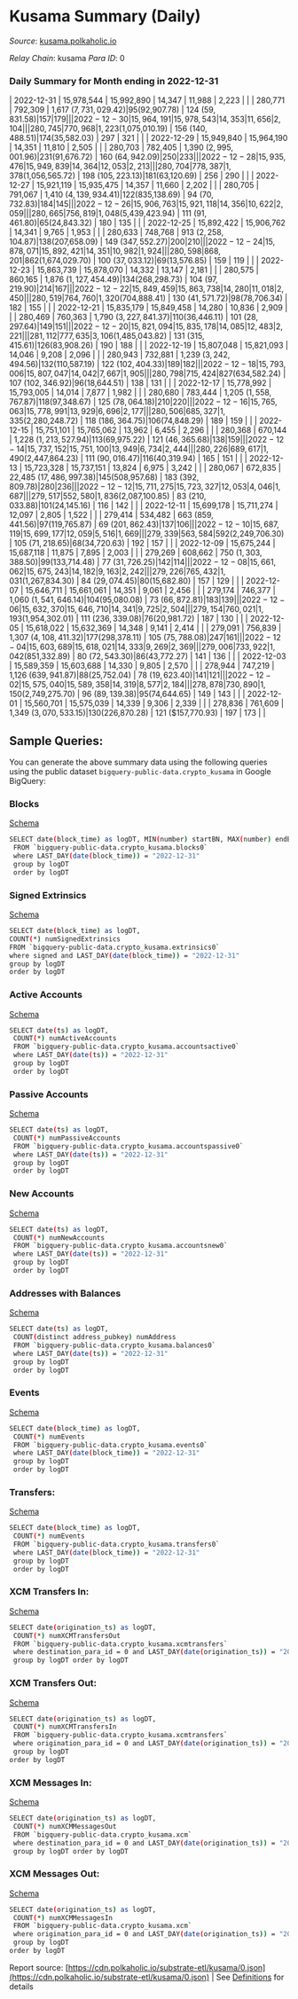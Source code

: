 # Kusama Summary (Daily)

_Source_: [kusama.polkaholic.io](https://kusama.polkaholic.io)

*Relay Chain*: kusama
*Para ID*: 0



### Daily Summary for Month ending in 2022-12-31


| 2022-12-31 | 15,978,544 | 15,992,890 | 14,347 | 11,988 | 2,223 |  |  | 280,771 | 792,309 | 1,617 ($7,731,029.42) | 95 ($92,907.78) | 124 ($59,831.58) | 157 | 179 |  |
| 2022-12-30 | 15,964,191 | 15,978,543 | 14,353 | 11,656 | 2,104 |  |  | 280,745 | 770,968 | 1,223 ($1,075,010.19) | 156 ($140,488.51) | 174 ($35,582.03) | 297 | 321 |  |
| 2022-12-29 | 15,949,840 | 15,964,190 | 14,351 | 11,810 | 2,505 |  |  | 280,703 | 782,405 | 1,390 ($2,995,001.96) | 231 ($91,676.72) | 160 ($64,942.09) | 250 | 233 |  |
| 2022-12-28 | 15,935,476 | 15,949,839 | 14,364 | 12,053 | 2,213 |  |  | 280,704 | 778,387 | 1,378 ($1,056,565.72) | 198 ($105,223.13) | 181 ($63,120.69) | 256 | 290 |  |
| 2022-12-27 | 15,921,119 | 15,935,475 | 14,357 | 11,660 | 2,202 |  |  | 280,705 | 791,067 | 1,410 ($4,139,934.41) | 122 ($835,138.69) | 94 ($70,732.83) | 184 | 145 |  |
| 2022-12-26 | 15,906,763 | 15,921,118 | 14,356 | 10,622 | 2,059 |  |  | 280,665 | 756,819 | 1,048 ($5,439,423.94) | 111 ($91,461.80) | 65 ($24,843.32) | 180 | 135 |  |
| 2022-12-25 | 15,892,422 | 15,906,762 | 14,341 | 9,765 | 1,953 |  |  | 280,633 | 748,768 | 913 ($2,258,104.87) | 138 ($207,658.09) | 149 ($347,552.27) | 200 | 210 |  |
| 2022-12-24 | 15,878,071 | 15,892,421 | 14,351 | 10,982 | 1,924 |  |  | 280,598 | 868,201 | 862 ($1,674,029.70) | 100 ($37,033.12) | 69 ($13,576.85) | 159 | 119 |  |
| 2022-12-23 | 15,863,739 | 15,878,070 | 14,332 | 13,147 | 2,181 |  |  | 280,575 | 860,165 | 1,876 ($1,127,454.49) | 134 ($268,298.73) | 104 ($97,219.90) | 214 | 167 |  |
| 2022-12-22 | 15,849,459 | 15,863,738 | 14,280 | 11,018 | 2,450 |  |  | 280,519 | 764,760 | 1,320 ($704,888.41) | 130 ($41,571.72) | 98 ($78,706.34) | 182 | 155 |  |
| 2022-12-21 | 15,835,179 | 15,849,458 | 14,280 | 10,836 | 2,909 |  |  | 280,469 | 760,363 | 1,790 ($3,227,841.37) | 110 ($36,446.11) | 101 ($28,297.64) | 149 | 151 |  |
| 2022-12-20 | 15,821,094 | 15,835,178 | 14,085 | 12,483 | 2,221 |  |  | 281,112 | 777,635 | 3,106 ($1,485,043.82) | 131 ($315,415.61) | 126 ($83,908.26) | 190 | 188 |  |
| 2022-12-19 | 15,807,048 | 15,821,093 | 14,046 | 9,208 | 2,096 |  |  | 280,943 | 732,881 | 1,239 ($3,242,494.56) | 132 ($110,587.19) | 122 ($102,404.33) | 189 | 182 |  |
| 2022-12-18 | 15,793,006 | 15,807,047 | 14,042 | 7,667 | 1,905 |  |  | 280,798 | 715,424 | 827 ($634,582.24) | 107 ($102,346.92) | 96 ($18,644.51) | 138 | 131 |  |
| 2022-12-17 | 15,778,992 | 15,793,005 | 14,014 | 7,877 | 1,982 |  |  | 280,680 | 783,444 | 1,205 ($1,558,767.87) | 118 ($97,348.67) | 125 ($78,064.18) | 210 | 220 |  |
| 2022-12-16 | 15,765,063 | 15,778,991 | 13,929 | 6,696 | 2,177 |  |  | 280,506 | 685,327 | 1,335 ($2,280,248.72) | 118 ($186,364.75) | 106 ($74,848.29) | 189 | 159 |  |
| 2022-12-15 | 15,751,101 | 15,765,062 | 13,962 | 6,455 | 2,296 |  |  | 280,368 | 670,144 | 1,228 ($1,213,527.94) | 113 ($69,975.22) | 121 ($46,365.68) | 138 | 159 |  |
| 2022-12-14 | 15,737,152 | 15,751,100 | 13,949 | 6,734 | 2,444 |  |  | 280,226 | 689,617 | 1,490 ($2,447,864.23) | 111 ($90,016.47) | 116 ($40,319.94) | 165 | 151 |  |
| 2022-12-13 | 15,723,328 | 15,737,151 | 13,824 | 6,975 | 3,242 |  |  | 280,067 | 672,835 | 22,485 ($17,486,997.38) | 145 ($508,957.68) | 183 ($392,809.78) | 280 | 236 |  |
| 2022-12-12 | 15,711,275 | 15,723,327 | 12,053 | 4,046 | 1,687 |  |  | 279,517 | 552,580 | 1,836 ($2,087,100.85) | 83 ($210,033.88) | 101 ($24,145.16) | 116 | 142 |  |
| 2022-12-11 | 15,699,178 | 15,711,274 | 12,097 | 2,805 | 1,522 |  |  | 279,414 | 534,482 | 663 ($859,441.56) | 97 ($119,765.87) | 69 ($201,862.43) | 137 | 106 |  |
| 2022-12-10 | 15,687,119 | 15,699,177 | 12,059 | 5,516 | 1,669 |  |  | 279,339 | 563,584 | 592 ($2,249,706.30) | 105 ($71,218.65) | 68 ($34,720.63) | 192 | 157 |  |
| 2022-12-09 | 15,675,244 | 15,687,118 | 11,875 | 7,895 | 2,003 |  |  | 279,269 | 608,662 | 750 ($1,303,388.50) | 99 ($133,714.48) | 77 ($31,726.25) | 142 | 114 |  |
| 2022-12-08 | 15,661,062 | 15,675,243 | 14,182 | 9,163 | 2,242 |  |  | 279,226 | 765,432 | 1,031 ($1,267,834.30) | 84 ($29,074.45) | 80 ($15,682.80) | 157 | 129 |  |
| 2022-12-07 | 15,646,711 | 15,661,061 | 14,351 | 9,061 | 2,456 |  |  | 279,174 | 746,377 | 1,060 ($1,541,646.14) | 104 ($95,080.08) | 73 ($66,872.81) | 183 | 139 |  |
| 2022-12-06 | 15,632,370 | 15,646,710 | 14,341 | 9,725 | 2,504 |  |  | 279,154 | 760,021 | 1,193 ($1,954,302.01) | 111 ($236,339.08) | 76 ($20,981.72) | 187 | 130 |  |
| 2022-12-05 | 15,618,022 | 15,632,369 | 14,348 | 9,141 | 2,414 |  |  | 279,091 | 756,839 | 1,307 ($4,108,411.32) | 177 ($298,378.11) | 105 ($75,788.08) | 247 | 161 |  |
| 2022-12-04 | 15,603,689 | 15,618,021 | 14,333 | 9,269 | 2,369 |  |  | 279,006 | 733,922 | 1,042 ($851,332.89) | 80 ($72,543.30) | 86 ($43,772.27) | 141 | 136 |  |
| 2022-12-03 | 15,589,359 | 15,603,688 | 14,330 | 9,805 | 2,570 |  |  | 278,944 | 747,219 | 1,126 ($639,941.87) | 88 ($25,752.04) | 78 ($19,623.40) | 141 | 121 |  |
| 2022-12-02 | 15,575,040 | 15,589,358 | 14,319 | 8,577 | 2,184 |  |  | 278,878 | 730,890 | 1,150 ($2,749,275.70) | 96 ($89,139.38) | 95 ($74,644.65) | 149 | 143 |  |
| 2022-12-01 | 15,560,701 | 15,575,039 | 14,339 | 9,306 | 2,339 |  |  | 278,836 | 761,609 | 1,349 ($3,070,533.15) | 130 ($226,870.28) | 121 ($157,770.93) | 197 | 173 |  |

## Sample Queries:
You can generate the above summary data using the following queries using the public dataset `bigquery-public-data.crypto_kusama` in Google BigQuery:


### Blocks 

[Schema](https://github.com/colorfulnotion/substrate-etl/blob/main/schema/blocks.json)

```bash
SELECT date(block_time) as logDT, MIN(number) startBN, MAX(number) endBN, COUNT(*) numBlocks 
 FROM `bigquery-public-data.crypto_kusama.blocks0`  
 where LAST_DAY(date(block_time)) = "2022-12-31" 
 group by logDT 
 order by logDT
```

### Signed Extrinsics 

[Schema](https://github.com/colorfulnotion/substrate-etl/blob/main/schema/extrinsics.json)

```bash
SELECT date(block_time) as logDT, 
COUNT(*) numSignedExtrinsics 
FROM `bigquery-public-data.crypto_kusama.extrinsics0`  
where signed and LAST_DAY(date(block_time)) = "2022-12-31" 
group by logDT 
order by logDT
```

### Active Accounts 

[Schema](https://github.com/colorfulnotion/substrate-etl/blob/main/schema/accountsactive.json)

```bash
SELECT date(ts) as logDT, 
 COUNT(*) numActiveAccounts 
 FROM `bigquery-public-data.crypto_kusama.accountsactive0` 
 where LAST_DAY(date(ts)) = "2022-12-31" 
 group by logDT 
 order by logDT
```

### Passive Accounts 

[Schema](https://github.com/colorfulnotion/substrate-etl/blob/main/schema/accountspassive.json)

```bash
SELECT date(ts) as logDT, 
 COUNT(*) numPassiveAccounts 
 FROM `bigquery-public-data.crypto_kusama.accountspassive0` 
 where LAST_DAY(date(ts)) = "2022-12-31" 
 group by logDT 
 order by logDT
```

### New Accounts 

[Schema](https://github.com/colorfulnotion/substrate-etl/blob/main/schema/accountsnew.json)

```bash
SELECT date(ts) as logDT, 
 COUNT(*) numNewAccounts 
 FROM `bigquery-public-data.crypto_kusama.accountsnew0` 
 where LAST_DAY(date(ts)) = "2022-12-31" 
 group by logDT
 order by logDT
```

### Addresses with Balances 

[Schema](https://github.com/colorfulnotion/substrate-etl/blob/main/schema/balances.json)

```bash
SELECT date(ts) as logDT,
 COUNT(distinct address_pubkey) numAddress 
 FROM `bigquery-public-data.crypto_kusama.balances0` 
 where LAST_DAY(date(ts)) = "2022-12-31" 
 group by logDT 
 order by logDT
```

### Events 

[Schema](https://github.com/colorfulnotion/substrate-etl/blob/main/schema/events.json)

```bash
SELECT date(block_time) as logDT, 
 COUNT(*) numEvents 
 FROM `bigquery-public-data.crypto_kusama.events0` 
 where LAST_DAY(date(block_time)) = "2022-12-31" 
 group by logDT 
 order by logDT
```

### Transfers:

[Schema](https://github.com/colorfulnotion/substrate-etl/blob/main/schema/transfers.json)

```bash
SELECT date(block_time) as logDT, 
 COUNT(*) numEvents 
 FROM `bigquery-public-data.crypto_kusama.transfers0` 
 where LAST_DAY(date(block_time)) = "2022-12-31" 
 group by logDT 
 order by logDT
```

### XCM Transfers In: 

[Schema](https://github.com/colorfulnotion/substrate-etl/blob/main/schema/xcmtransfers.json)

```bash
SELECT date(origination_ts) as logDT, 
 COUNT(*) numXCMTransfersOut 
 FROM `bigquery-public-data.crypto_kusama.xcmtransfers` 
 where destination_para_id = 0 and LAST_DAY(date(origination_ts)) = "2022-12-31" 
 group by logDT order by logDT
```

### XCM Transfers Out: 

[Schema](https://github.com/colorfulnotion/substrate-etl/blob/main/schema/xcmtransfers.json)

```bash
SELECT date(origination_ts) as logDT, 
 COUNT(*) numXCMTransfersIn 
 FROM `bigquery-public-data.crypto_kusama.xcmtransfers` 
 where origination_para_id = 0 and LAST_DAY(date(origination_ts)) = "2022-12-31" 
 group by logDT 
order by logDT
```

### XCM Messages In: 

[Schema](https://github.com/colorfulnotion/substrate-etl/blob/main/schema/xcm.json)

```bash
SELECT date(origination_ts) as logDT, 
 COUNT(*) numXCMMessagesOut 
 FROM `bigquery-public-data.crypto_kusama.xcm` 
 where destination_para_id = 0 and LAST_DAY(date(origination_ts)) = "2022-12-31" 
 group by logDT order by logDT
```

### XCM Messages Out: 

[Schema](https://github.com/colorfulnotion/substrate-etl/blob/main/schema/xcm.json)

```bash
SELECT date(origination_ts) as logDT, 
 COUNT(*) numXCMMessagesIn 
 FROM `bigquery-public-data.crypto_kusama.xcm` 
 where origination_para_id = 0 and LAST_DAY(date(origination_ts)) = "2022-12-31" 
 group by logDT 
order by logDT
```


Report source: [https://cdn.polkaholic.io/substrate-etl/kusama/0.json](https://cdn.polkaholic.io/substrate-etl/kusama/0.json) | See [Definitions](/DEFINITIONS.md) for details
